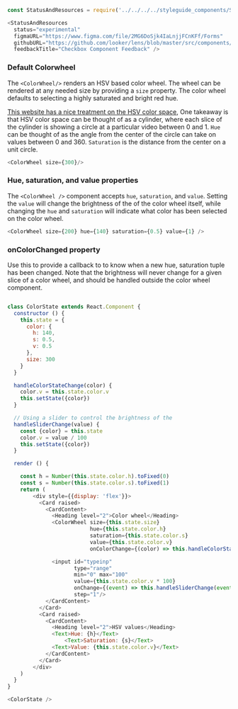```js noeditor
const StatusAndResources = require('../../../../styleguide_components/StatusAndResources').StatusAndResources;

<StatusAndResources
  status="experimental"
  figmaURL="https://www.figma.com/file/2MG6DoSjk4IaLnjjFCnKFf/Forms"
  githubURL="https://github.com/looker/lens/blob/master/src/components/Form/Inputs/Checkbox.tsx"
  feedbackTitle="Checkbox Component Feedback" />
```

### Default Colorwheel

The `<ColorWheel/>` renders an HSV based color wheel.  The wheel can be rendered at any needed size by providing a `size` property.
The color wheel defaults to selecting a highly saturated and bright red hue. 

[This website has a nice treatment on the HSV color space,](http://learn.leighcotnoir.com/artspeak/elements-color/hue-value-saturation/) 
One takeaway is that HSV color space can be thought of as a cylinder,  where each slice of the cylinder is showing a circle at a particular
video between 0 and 1.  `Hue` can be thought of as the angle from the center of the circle can take on values between 0 and 360. 
`Saturation` is the distance from the center on a unit circle. 

```js
<ColorWheel size={300}/>
```

### Hue, saturation, and value properties

The `<ColorWheel />` component accepts `hue`, `saturation`, and `value`. Setting the `value` will change the brightness of the
of the color wheel itself, while changing the `hue` and `saturation` will indicate what color has been selected on the color wheel.

```js
<ColorWheel size={200} hue={140} saturation={0.5} value={1} />
```

### onColorChanged property

Use this to provide a callback to to know when a new hue, saturation tuple has been changed.  Note that the brightness will never change for a given
slice of a color wheel, and should be handled outside the color wheel component. 

```js

class ColorState extends React.Component {
  constructor () {
    this.state = {
      color: {
        h: 140,
        s: 0.5,
        v: 0.5
      },
      size: 300
    }
  }

  handleColorStateChange(color) {
    color.v = this.state.color.v
    this.setState({color})
  }

  // Using a slider to control the brightness of the 
  handleSliderChange(value) {
    const {color} = this.state
    color.v = value / 100
    this.setState({color})
  }

  render () {

    const h = Number(this.state.color.h).toFixed(0)
    const s = Number(this.state.color.s).toFixed(1)
    return (
        <div style={{display: 'flex'}}>
          <Card raised>
            <CardContent>
              <Heading level="2">Color wheel</Heading>
              <ColorWheel size={this.state.size}
                          hue={this.state.color.h}
                          saturation={this.state.color.s}
                          value={this.state.color.v}
                          onColorChange={(color) => this.handleColorStateChange(color)}/>

              <input id="typeinp"
                     type="range"
                     min="0" max="100"
                     value={this.state.color.v * 100}
                     onChange={(event) => this.handleSliderChange(event.target.value)}
                     step="1"/>
            </CardContent>
          </Card>
          <Card raised>
            <CardContent>
              <Heading level="2">HSV values</Heading>
              <Text>Hue: {h}</Text>
                  <Text>Saturation: {s}</Text>
              <Text>Value: {this.state.color.v}</Text>
            </CardContent>
          </Card>
        </div>
    )
  }
}

<ColorState />
```
